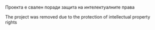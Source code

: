 Проекта е свален поради защита на интелектуалните права



The project was removed due to the protection of intellectual property rights

